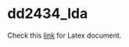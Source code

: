 # dd2434_lda


Check this [link](https://www.overleaf.com/13060754rqxwmtjsjjxs#/50111475/) for Latex document. 
